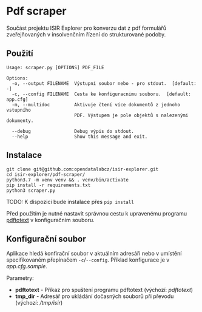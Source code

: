 # Pdf scraper
Součást projektu ISIR Explorer pro konverzu dat z pdf formulářů zveřejňovaných v insolvenčním řízení do strukturované podoby.

## Použití

```
Usage: scraper.py [OPTIONS] PDF_FILE

Options:
  -o, --output FILENAME  Výstupní soubor nebo - pro stdout.  [default: -]
  -c, --config FILENAME  Cesta ke konfiguracnimu souboru.  [default: app.cfg]
  -m, --multidoc         Aktivuje čtení více dokumentů z jednoho vstupního
                         PDF. Výstupem je pole objektů s nalezenými dokumenty.

  --debug                Debug výpis do stdout.
  --help                 Show this message and exit.
```

## Instalace

```
git clone git@github.com:opendatalabcz/isir-explorer.git
cd isir-explorer/pdf-scraper/
python3.7 -m venv venv && . venv/bin/activate
pip install -r requirements.txt
python3 scraper.py
```

TODO: K dispozici bude instalace přes `pip install`

Před použitím je nutné nastavit správnou cestu k upravenému programu [pdftotext](https://github.com/opendatalabcz/poppler) v konfiguračním souboru.

## Konfigurační soubor

Aplikace hledá konfirační soubor v aktuálním adresáři nebo v umístění specifikovaném přepínačem `-c`/`--config`.
Příklad konfigurace je v *app.cfg.sample*.

Parametry:
* **pdftotext** - Příkaz pro spuštení programu pdftotext (výchozí: *pdftotext*)
* **tmp_dir** - Adresář pro ukládání dočasných souborů při převodu (výchozí: */tmp/isir*)
